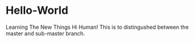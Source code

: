 # Hello-World
Learning The New Things
Hi Human!
This is to distingushed between the master and sub-master branch.
